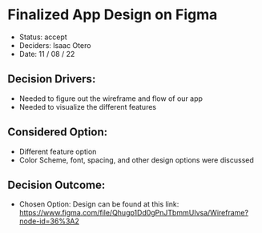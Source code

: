 # Finalized App Design on Figma

-   Status: accept
-   Deciders: Isaac Otero
-   Date: 11 / 08 / 22

## Decision Drivers:

-   Needed to figure out the wireframe and flow of our app
-   Needed to visualize the different features

## Considered Option:

-   Different feature option
-   Color Scheme, font, spacing, and other design options were discussed

## Decision Outcome:

-   Chosen Option: Design can be found at this link: https://www.figma.com/file/Qhugp1Dd0gPnJTbmmUIvsa/Wireframe?node-id=36%3A2
